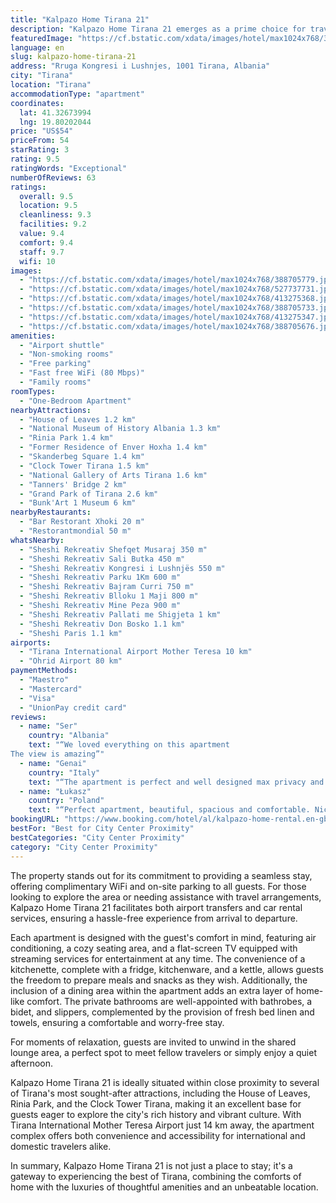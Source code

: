 ```yaml
---
title: "Kalpazo Home Tirana 21"
description: "Kalpazo Home Tirana 21 emerges as a prime choice for travelers seeking a blend of comfort and convenience in the heart of the city."
featuredImage: "https://cf.bstatic.com/xdata/images/hotel/max1024x768/388705779.jpg?k=9fe7d6771a54c4ad85adc1514efb6edd9002eb0a4a8fab550335fc776183702a&o=&hp=1"
language: en
slug: kalpazo-home-tirana-21
address: "Rruga Kongresi i Lushnjes, 1001 Tirana, Albania"
city: "Tirana"
location: "Tirana"
accommodationType: "apartment"
coordinates:
  lat: 41.32673994
  lng: 19.80202044
price: "US$54"
priceFrom: 54
starRating: 3
rating: 9.5
ratingWords: "Exceptional"
numberOfReviews: 63
ratings:
  overall: 9.5
  location: 9.5
  cleanliness: 9.3
  facilities: 9.2
  value: 9.4
  comfort: 9.4
  staff: 9.7
  wifi: 10
images:
  - "https://cf.bstatic.com/xdata/images/hotel/max1024x768/388705779.jpg?k=9fe7d6771a54c4ad85adc1514efb6edd9002eb0a4a8fab550335fc776183702a&o=&hp=1"
  - "https://cf.bstatic.com/xdata/images/hotel/max1024x768/527737731.jpg?k=7154cd166804ec4b02cf256baddcc2aa6f107995e54451a7100fb5733007bbb8&o=&hp=1"
  - "https://cf.bstatic.com/xdata/images/hotel/max1024x768/413275368.jpg?k=1cd4cd0575816983e91d38598bf67ee7a7926b78f2dc903942ff55d6ac6fc240&o=&hp=1"
  - "https://cf.bstatic.com/xdata/images/hotel/max1024x768/388705733.jpg?k=dd3bbdbef266246f8768e70d41b62f9f0144b8ef2e4b35946c3e0c1a1382c20f&o=&hp=1"
  - "https://cf.bstatic.com/xdata/images/hotel/max1024x768/413275347.jpg?k=7b8686e9336b297581299f661868a595a3e6021fac4fd7f7b966c2367ffb6c29&o=&hp=1"
  - "https://cf.bstatic.com/xdata/images/hotel/max1024x768/388705676.jpg?k=4bdbe12e3ac8c85a68abea66889e13baabbe78327f5a85269fd5eb3bc3992199&o=&hp=1"
amenities:
  - "Airport shuttle"
  - "Non-smoking rooms"
  - "Free parking"
  - "Fast free WiFi (80 Mbps)"
  - "Family rooms"
roomTypes:
  - "One-Bedroom Apartment"
nearbyAttractions:
  - "House of Leaves 1.2 km"
  - "National Museum of History Albania 1.3 km"
  - "Rinia Park 1.4 km"
  - "Former Residence of Enver Hoxha 1.4 km"
  - "Skanderbeg Square 1.4 km"
  - "Clock Tower Tirana 1.5 km"
  - "National Gallery of Arts Tirana 1.6 km"
  - "Tanners' Bridge 2 km"
  - "Grand Park of Tirana 2.6 km"
  - "Bunk'Art 1 Museum 6 km"
nearbyRestaurants:
  - "Bar Restorant Xhoki 20 m"
  - "Restorantmondial 50 m"
whatsNearby:
  - "Sheshi Rekreativ Shefqet Musaraj 350 m"
  - "Sheshi Rekreativ Sali Butka 450 m"
  - "Sheshi Rekreativ Kongresi i Lushnjës 550 m"
  - "Sheshi Rekreativ Parku 1Km 600 m"
  - "Sheshi Rekreativ Bajram Curri 750 m"
  - "Sheshi Rekreativ Blloku 1 Maji 800 m"
  - "Sheshi Rekreativ Mine Peza 900 m"
  - "Sheshi Rekreativ Pallati me Shigjeta 1 km"
  - "Sheshi Rekreativ Don Bosko 1.1 km"
  - "Sheshi Paris 1.1 km"
airports:
  - "Tirana International Airport Mother Teresa 10 km"
  - "Ohrid Airport 80 km"
paymentMethods:
  - "Maestro"
  - "Mastercard"
  - "Visa"
  - "UnionPay credit card"
reviews:
  - name: "Ser"
    country: "Albania"
    text: "“We loved everything on this apartment
The view is amazing”"
  - name: "Genai"
    country: "Italy"
    text: "“The apartment is perfect and well designed max privacy and security for your place, it comes with a great view of the city which I loved the most. You want miss anything. The host is an incredible and generous person, ready for all your needs....”"
  - name: "Łukasz"
    country: "Poland"
    text: "“Perfect apartment, beautiful, spacious and comfortable. Nice view from the balcony. Owners very friendly!”"
bookingURL: "https://www.booking.com/hotel/al/kalpazo-home-rental.en-gb.html?aid=8035640"
bestFor: "Best for City Center Proximity"
bestCategories: "City Center Proximity"
category: "City Center Proximity"
---
```


The property stands out for its commitment to providing a seamless stay, offering complimentary WiFi and on-site parking to all guests. For those looking to explore the area or needing assistance with travel arrangements, Kalpazo Home Tirana 21 facilitates both airport transfers and car rental services, ensuring a hassle-free experience from arrival to departure.

Each apartment is designed with the guest's comfort in mind, featuring air conditioning, a cozy seating area, and a flat-screen TV equipped with streaming services for entertainment at any time. The convenience of a kitchenette, complete with a fridge, kitchenware, and a kettle, allows guests the freedom to prepare meals and snacks as they wish. Additionally, the inclusion of a dining area within the apartment adds an extra layer of home-like comfort. The private bathrooms are well-appointed with bathrobes, a bidet, and slippers, complemented by the provision of fresh bed linen and towels, ensuring a comfortable and worry-free stay.

For moments of relaxation, guests are invited to unwind in the shared lounge area, a perfect spot to meet fellow travelers or simply enjoy a quiet afternoon.

Kalpazo Home Tirana 21 is ideally situated within close proximity to several of Tirana's most sought-after attractions, including the House of Leaves, Rinia Park, and the Clock Tower Tirana, making it an excellent base for guests eager to explore the city's rich history and vibrant culture. With Tirana International Mother Teresa Airport just 14 km away, the apartment complex offers both convenience and accessibility for international and domestic travelers alike.

In summary, Kalpazo Home Tirana 21 is not just a place to stay; it's a gateway to experiencing the best of Tirana, combining the comforts of home with the luxuries of thoughtful amenities and an unbeatable location.